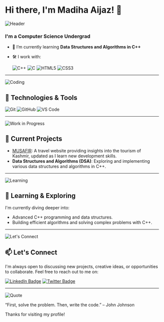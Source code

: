 # Hi there, I'm Madiha Aijaz! 👋

![Header](https://raw.githubusercontent.com/mirmadiha/mirmadiha/master/https://steamuserimages-a.akamaihd.net/ugc/1631947648964785474/81CBA15178466DD47195A239232202E78987B714/?imw=637&imh=358&ima=fit&impolicy=Letterbox&imcolor=%23000000&letterbox=true)

### I'm a Computer Science Undergrad

- 🌱 I’m currently learning **Data Structures and Algorithms in C++**
- 🛠️ I work with:

  ![C++](https://img.shields.io/badge/-C++-00599C?style=for-the-badge&logo=cplusplus&logoColor=white)
  ![C](https://img.shields.io/badge/-C-A8B9CC?style=for-the-badge&logo=c&logoColor=white)
  ![HTML5](https://img.shields.io/badge/-HTML5-E34F26?style=for-the-badge&logo=html5&logoColor=white)
  ![CSS3](https://img.shields.io/badge/-CSS3-1572B6?style=for-the-badge&logo=css3&logoColor=white)

---

![Coding](https://raw.githubusercontent.com/mirmadiha/mirmadiha/master/coding.gif)

## 🔧 Technologies & Tools

![Git](https://img.shields.io/badge/-Git-F05032?style=for-the-badge&logo=git&logoColor=white)
![GitHub](https://img.shields.io/badge/-GitHub-181717?style=for-the-badge&logo=github&logoColor=white)
![VS Code](https://img.shields.io/badge/-VS%20Code-007ACC?style=for-the-badge&logo=visual-studio-code&logoColor=white)

---

![Work in Progress](https://raw.githubusercontent.com/mirmadiha/mirmadiha/master/https://miro.medium.com/v2/resize:fit:820/1*y7ZgcnbxdF4aDgh-XaS1-Q.png)

## 🔭 Current Projects

- [MUSAFIR](https://github.com/mirmadiha/Musafir-website): A travel website providing insights into the tourism of Kashmir, updated as I learn new development skills.
- **Data Structures and Algorithms (DSA)**: Exploring and implementing various data structures and algorithms in C++.

---

![Learning](https://raw.githubusercontent.com/mirmadiha/mirmadiha/master/learning.gif)

## 🌱 Learning & Exploring

I'm currently diving deeper into:
- Advanced C++ programming and data structures.
- Building efficient algorithms and solving complex problems with C++.

---

![Let's Connect](https://raw.githubusercontent.com/mirmadiha/mirmadiha/master/https://images.squarespace-cdn.com/content/v1/5d500fee21205f00019b9ec0/1566325847034-WWF44C1BEU9PRWSJHDR5/Let%27s+Connect+.png)

## 📫 Let's Connect

I'm always open to discussing new projects, creative ideas, or opportunities to collaborate. Feel free to reach out to me on:

[![LinkedIn Badge](https://img.shields.io/badge/-LinkedIn-blue?style=for-the-badge&logo=linkedin&logoColor=white)](https://www.linkedin.com/in/madiha-aijaz-b3152928b/)
[![Twitter Badge](https://img.shields.io/badge/-Twitter-1da1f2?style=for-the-badge&logo=twitter&logoColor=white)](https://twitter.com/Mir_Madiha_)

---

![Quote](https://raw.githubusercontent.com/mirmadiha/mirmadiha/master/https://w7.pngwing.com/pngs/502/742/png-transparent-quotation-marks-in-english-computer-icons-quotation-angle-text-logo-thumbnail.png)

“First, solve the problem. Then, write the code.” – John Johnson

Thanks for visiting my profile!


